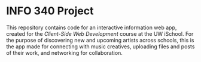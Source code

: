 # INFO 340 Project

This repository contains code for an interactive information web app, created for the _Client-Side Web Development_ course at the UW iSchool. For the purpose of discovering new and upcoming artists across schools, this is the app made for connecting with music creatives, uploading files and posts of their work, and networking for collaboration.